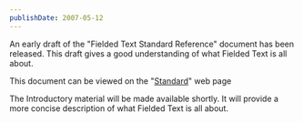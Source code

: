 ```yaml
---
publishDate: 2007-05-12
---
```


An early draft of the "Fielded Text Standard Reference" document has been released.  This draft gives a good understanding of what Fielded Text is all about.

This document can be viewed on the "[Standard](../../standard/)" web page

The Introductory material will be made available shortly.  It will provide a more concise description of what Fielded Text is all about.

